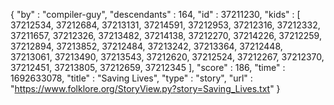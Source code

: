 {
  "by" : "compiler-guy",
  "descendants" : 164,
  "id" : 37211230,
  "kids" : [ 37212534, 37212684, 37213131, 37214591, 37212953, 37212316, 37212332, 37211657, 37212326, 37213482, 37214138, 37212270, 37214226, 37212259, 37212894, 37213852, 37212484, 37213242, 37213364, 37212448, 37213061, 37213490, 37213543, 37212620, 37212524, 37212267, 37212370, 37212451, 37213805, 37212659, 37212345 ],
  "score" : 186,
  "time" : 1692633078,
  "title" : "Saving Lives",
  "type" : "story",
  "url" : "https://www.folklore.org/StoryView.py?story=Saving_Lives.txt"
}
